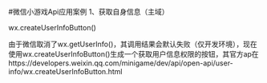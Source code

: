 #微信小游戏Api应用案例
1、获取自身信息（主域）

  wx.createUserInfoButton()

  由于微信取消了wx.getUserInfo()，其调用结果会默认失败（仅开发环境），现在使用wx.createUserInfoButton()生成一个获取用户信息权限的按钮，其官方ap在https://developers.weixin.qq.com/minigame/dev/api/open-api/user-info/wx.createUserInfoButton.html
